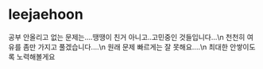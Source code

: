 # leejaehoon 
공부
안올리고 없는 문제는....땡땡이 친거 아니고..고민중인 것들입니다...\n
천천히 여유를 좀만 가지고 풀겠습니다....\n
원래 문제 빠르게는 잘 못해요....\n
최대한 안쌓이도록 노력해볼게요
